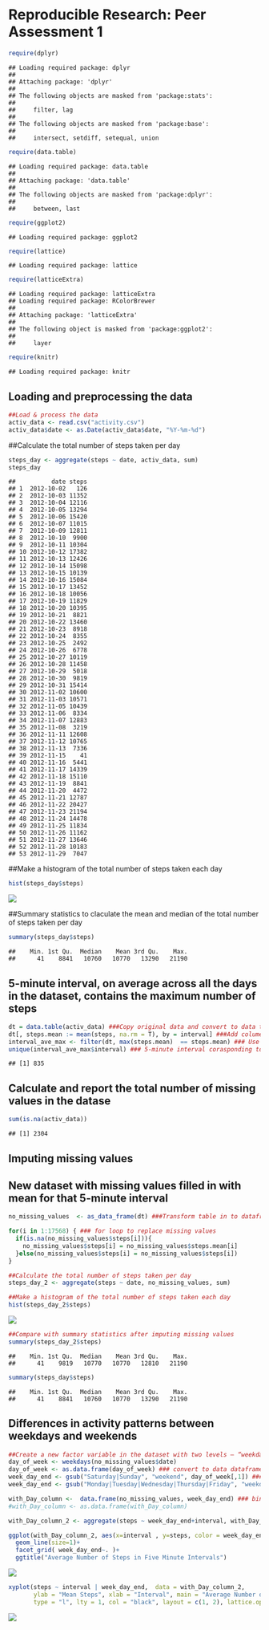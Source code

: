 # Reproducible Research: Peer Assessment 1

```r
require(dplyr)
```

```
## Loading required package: dplyr
## 
## Attaching package: 'dplyr'
## 
## The following objects are masked from 'package:stats':
## 
##     filter, lag
## 
## The following objects are masked from 'package:base':
## 
##     intersect, setdiff, setequal, union
```

```r
require(data.table)
```

```
## Loading required package: data.table
## 
## Attaching package: 'data.table'
## 
## The following objects are masked from 'package:dplyr':
## 
##     between, last
```

```r
require(ggplot2)
```

```
## Loading required package: ggplot2
```

```r
require(lattice)
```

```
## Loading required package: lattice
```

```r
require(latticeExtra)
```

```
## Loading required package: latticeExtra
## Loading required package: RColorBrewer
## 
## Attaching package: 'latticeExtra'
## 
## The following object is masked from 'package:ggplot2':
## 
##     layer
```

```r
require(knitr)
```

```
## Loading required package: knitr
```

## Loading and preprocessing the data

```r
##Load & process the data
activ_data <- read.csv("activity.csv")
activ_data$date <- as.Date(activ_data$date, "%Y-%m-%d")
```



##Calculate the total number of steps taken per day

```r
steps_day <- aggregate(steps ~ date, activ_data, sum)
steps_day
```

```
##          date steps
## 1  2012-10-02   126
## 2  2012-10-03 11352
## 3  2012-10-04 12116
## 4  2012-10-05 13294
## 5  2012-10-06 15420
## 6  2012-10-07 11015
## 7  2012-10-09 12811
## 8  2012-10-10  9900
## 9  2012-10-11 10304
## 10 2012-10-12 17382
## 11 2012-10-13 12426
## 12 2012-10-14 15098
## 13 2012-10-15 10139
## 14 2012-10-16 15084
## 15 2012-10-17 13452
## 16 2012-10-18 10056
## 17 2012-10-19 11829
## 18 2012-10-20 10395
## 19 2012-10-21  8821
## 20 2012-10-22 13460
## 21 2012-10-23  8918
## 22 2012-10-24  8355
## 23 2012-10-25  2492
## 24 2012-10-26  6778
## 25 2012-10-27 10119
## 26 2012-10-28 11458
## 27 2012-10-29  5018
## 28 2012-10-30  9819
## 29 2012-10-31 15414
## 30 2012-11-02 10600
## 31 2012-11-03 10571
## 32 2012-11-05 10439
## 33 2012-11-06  8334
## 34 2012-11-07 12883
## 35 2012-11-08  3219
## 36 2012-11-11 12608
## 37 2012-11-12 10765
## 38 2012-11-13  7336
## 39 2012-11-15    41
## 40 2012-11-16  5441
## 41 2012-11-17 14339
## 42 2012-11-18 15110
## 43 2012-11-19  8841
## 44 2012-11-20  4472
## 45 2012-11-21 12787
## 46 2012-11-22 20427
## 47 2012-11-23 21194
## 48 2012-11-24 14478
## 49 2012-11-25 11834
## 50 2012-11-26 11162
## 51 2012-11-27 13646
## 52 2012-11-28 10183
## 53 2012-11-29  7047
```



##Make a histogram of the total number of steps taken each day

```r
hist(steps_day$steps)
```

![](https://github.com/emanuser/RepData_PeerAssessment1/blob/master/instructions_fig/unnamed-chunk-4-1.png) 

##Summary statistics to claculate the mean and median of the total number of steps taken per day

```r
summary(steps_day$steps)
```

```
##    Min. 1st Qu.  Median    Mean 3rd Qu.    Max. 
##      41    8841   10760   10770   13290   21190
```

## 5-minute interval, on average across all the days in the dataset, contains the maximum number of steps

```r
dt = data.table(activ_data) ###Copy original data and convert to data table
dt[, steps.mean := mean(steps, na.rm = T), by = interval] ###Add columen with mean steps acrose all days by time interval
interval_ave_max <- filter(dt, max(steps.mean)  == steps.mean) ### Use dplyr to subset table by max mean steps
unique(interval_ave_max$interval) ### 5-minute interval corasponding to max mean
```

```
## [1] 835
```

## Calculate and report the total number of missing values in the datase

```r
sum(is.na(activ_data))
```

```
## [1] 2304
```

## Imputing missing values
## New dataset with missing values filled in with mean for that 5-minute interval

```r
no_missing_values  <- as_data_frame(dt) ###Transform table in to dataframe

for(i in 1:17568) { ### for loop to replace missing values
  if(is.na(no_missing_values$steps[i])){
    no_missing_values$steps[i] = no_missing_values$steps.mean[i]
  }else(no_missing_values$steps[i] = no_missing_values$steps[i])
}
```





```r
##Calculate the total number of steps taken per day
steps_day_2 <- aggregate(steps ~ date, no_missing_values, sum)  

##Make a histogram of the total number of steps taken each day
hist(steps_day_2$steps)
```

![](PA1_template_files/figure-html/unnamed-chunk-9-1.png) 

```r
##Compare with summary statistics after imputing missing values
summary(steps_day_2$steps)
```

```
##    Min. 1st Qu.  Median    Mean 3rd Qu.    Max. 
##      41    9819   10770   10770   12810   21190
```

```r
summary(steps_day$steps)
```

```
##    Min. 1st Qu.  Median    Mean 3rd Qu.    Max. 
##      41    8841   10760   10770   13290   21190
```

##  Differences in activity patterns between weekdays and weekends

```r
##Create a new factor variable in the dataset with two levels – “weekday” and “weekend” indicating whether a given date is a weekday or weekend day.
day_of_week <- weekdays(no_missing_values$date)
day_of_week <- as.data.frame(day_of_week) ### convert to data dataframe 
week_day_end <- gsub("Saturday|Sunday", "weekend", day_of_week[,1]) ### serch for days corisponding to weekend and replace 
week_day_end <- gsub("Monday|Tuesday|Wednesday|Thursday|Friday", "weekday", week_day_end) ### serch for days corisponding to weekday and replace 

with_Day_column <-  data.frame(no_missing_values, week_day_end) ### bind sepret data frames in to one table
#with_Day_column <- as.data.frame(with_Day_column)

with_Day_column_2 <- aggregate(steps ~ week_day_end+interval, with_Day_column, mean) ### average number of steps across all weekday days or weekend days

ggplot(with_Day_column_2, aes(x=interval , y=steps, color = week_day_end))+
  geom_line(size=1)+
  facet_grid( week_day_end~. )+
  ggtitle("Average Number of Steps in Five Minute Intervals")
```

![](PA1_template_files/figure-html/unnamed-chunk-10-1.png) 

```r
xyplot(steps ~ interval | week_day_end,  data = with_Day_column_2,
       ylab = "Mean Steps", xlab = "Interval", main = "Average Number of Steps in Five Minute Intervals",
       type = "l", lty = 1, col = "black", layout = c(1, 2), lattice.options = theEconomist.opts())
```

![](PA1_template_files/figure-html/unnamed-chunk-10-2.png) 

